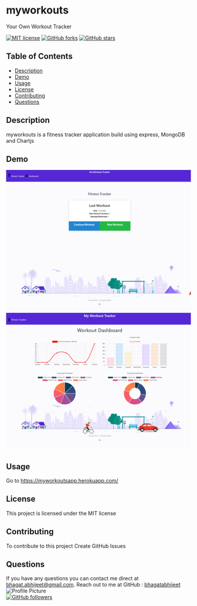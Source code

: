   # myworkouts
  Your Own Workout Tracker
  
 [![MIT license](https://img.shields.io/badge/license-MIT-blue.svg)](https://github.com/bhagatabhijeet/myworkouts)
 [![GitHub forks](https://img.shields.io/github/forks/bhagatabhijeet/myworkouts)](https://github.com/bhagatabhijeet/myworkouts/network)
 [![GitHub stars](https://img.shields.io/github/stars/bhagatabhijeet/myworkouts)](https://github.com/bhagatabhijeet/myworkouts/stargazers)
 
 
 ## Table of Contents
- [Description](#description)
- [Demo](#demo)
- [Usage](#usage)
- [License](#license)
- [Contributing](#contributing)
- [Questions](#questions)

## Description
myworkouts is a fitness tracker application build using express, MongoDB and Chartjs 
  
## Demo
![Home](https://github.com/bhagatabhijeet/myworkouts/raw/main/public/assets/images/trackerHome.png)
![Dashboard](https://github.com/bhagatabhijeet/myworkouts/raw/main/public/assets/images/trackerDash.png)

## Usage
Go to https://myworkoutsapp.herokuapp.com/

## License
This project is licensed under the MIT license

## Contributing
To contribute to this project Create GitHub Issues



## Questions

If you have any questions you can contact me direct at <bhagat.abhijeet@gmail.com>.
    Reach out to me at GitHub : [bhagatabhijeet](https://github.com/bhagatabhijeet)
    <br/>![Profile Picture](https://avatars1.githubusercontent.com/u/7333004?v=4)<br/>
  [![GitHub followers](https://img.shields.io/github/followers/bhagatabhijeet.svg?style=social&label=Follow)](https://github.com/bhagatabhijeet)
